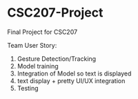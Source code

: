 # CSC207-Project
Final Project for CSC207

Team User Story:
1. Gesture Detection/Tracking
2. Model training
3. Integration of Model so text is displayed
4. text display + pretty UI/UX integration
5. Testing
